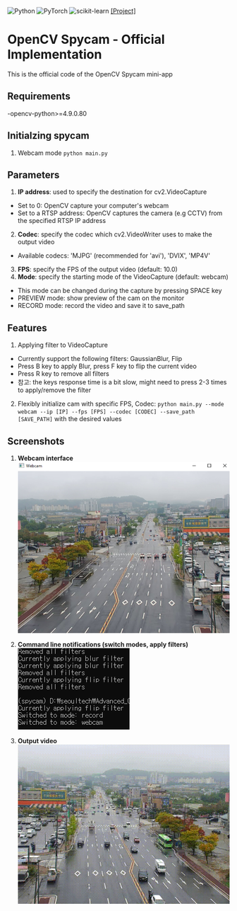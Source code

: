 ![Python](https://img.shields.io/badge/python-3.8.8-3670A0?style=for-the-badge&logo=python&logoColor=white)
![PyTorch](https://img.shields.io/badge/PyTorch-1.7.1-%23EE4C2C.svg?style=for-the-badge&logo=PyTorch&logoColor=white)
![scikit-learn](https://img.shields.io/badge/scikit--learn-0.24.1-%23F7931E.svg?style=for-the-badge&logo=scikit-learn&logoColor=white)
[[Project]](https://github.com/zachnguyen03/opencv_spycam)

# OpenCV Spycam - Official Implementation
This is the official code of the OpenCV Spycam mini-app

## **Requirements**
-opencv-python>=4.9.0.80

## **Initialzing spycam**
1. Webcam mode
`python main.py`

## **Parameters**
1. **IP address**: used to specify the destination for cv2.VideoCapture
- Set to 0: OpenCV capture your computer's webcam
- Set to a RTSP address: OpenCV captures the camera (e.g CCTV) from the specified RTSP IP address
2. **Codec**: specify the codec which cv2.VideoWriter uses to make the output video
- Available codecs: 'MJPG' (recommended for 'avi'), 'DVIX', 'MP4V' 
3. **FPS**: specify the FPS of the output video (default: 10.0)
4. **Mode**: specify the starting mode of the VideoCapture (default: webcam)
- This mode can be changed during the capture by pressing SPACE key 
- PREVIEW mode: show preview of the cam on the monitor
- RECORD mode: record the video and save it to save_path

## **Features**
1. Applying filter to VideoCapture
- Currently support the following filters: GaussianBlur, Flip
- Press B key to apply Blur, press F key to flip the current video
- Press R key to remove all filters
- 참고: the keys response time is a bit slow, might need to press 2-3 times to apply/remove the filter
2. Flexibly initialize cam with specific FPS, Codec:
`python main.py --mode webcam --ip [IP] --fps [FPS] --codec [CODEC] --save_path [SAVE_PATH]` with the desired values


## Screenshots
1. **Webcam interface**  
![webcam example](./assets/webcam.png)

2. **Command line notifications (switch modes, apply filters)**  
![notifications](./assets/notis.png)

3. **Output video**  
![video](./assets/out.gif)